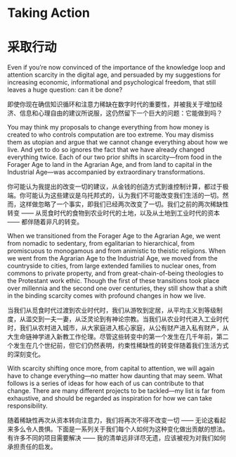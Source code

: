 # Taking Action
# 采取行动

Even if you’re now convinced of the importance of the knowledge loop and attention scarcity in the digital age, and persuaded by my suggestions for increasing economic, informational and psychological freedom, that still leaves a huge question: can it be done?

即使你现在确信知识循环和注意力稀缺在数字时代的重要性，并被我关于增加经济、信息和心理自由的建议所说服，这仍然留下一个巨大的问题：它能做到吗？

You may think my proposals to change everything from how money is created to who controls computation are too extreme. You may dismiss them as utopian and argue that we cannot change everything about how we live. And yet to do so ignores the fact that we have already changed everything twice. Each of our two prior shifts in scarcity—from food in the Forager Age to land in the Agrarian Age, and from land to capital in the Industrial Age—was accompanied by extraordinary transformations. 

你可能认为我提出的改变一切的建议，从金钱的创造方式到谁控制计算，都过于极端。你可能认为这些建议是乌托邦式的，认为我们不可能改变我们生活的一切。然而，这样做忽略了一个事实，即我们已经两次改变了一切。我们之前的两次稀缺性转变 —— 从觅食时代的食物到农业时代的土地，以及从土地到工业时代的资本 —— 都伴随着非凡的转变。

When we transitioned from the Forager Age to the Agrarian Age, we went from nomadic to sedentary, from egalitarian to hierarchical, from promiscuous to monogamous and from animistic to theistic religions. When we went from the Agrarian Age to the Industrial Age, we moved from the countryside to cities, from large extended families to nuclear ones, from commons to private property, and from great-chain-of-being theologies to the Protestant work ethic. Though the first of these transitions took place over millennia and the second one over centuries, they still show that a shift in the binding scarcity comes with profound changes in how we live. 

当我们从觅食时代过渡到农业时代时，我们从游牧到定居，从平均主义到等级制度，从滥交到一夫一妻，从泛灵论到有神论宗教。当我们从农业时代进入工业时代时，我们从农村进入城市，从大家庭进入核心家庭，从公有财产进入私有财产，从大生命链神学进入新教工作伦理。尽管这些转变中的第一个发生在几千年前，第二个发生在几个世纪前，但它们仍然表明，约束性稀缺性的转变伴随着我们生活方式的深刻变化。

With scarcity shifting once more, from capital to attention, we will again have to change everything—no matter how daunting that may seem. What follows is a series of ideas for how each of us can contribute to that change. There are many different projects to be tackled—my list is far from exhaustive, and should be regarded as inspiration for how we can take responsibility.

随着稀缺性再次从资本转向注意力，我们将再次不得不改变一切 —— 无论这看起来多么令人畏惧。下面是一系列关于我们每个人如何为这种变化做出贡献的想法。有许多不同的项目需要解决 —— 我的清单远非详尽无遗，应该被视为对我们如何承担责任的启发。